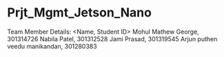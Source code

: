 # Prjt_Mgmt_Jetson_Nano

Team Member Details: <Name, Student ID>
Mohul Mathew George, 301314726
Nabila Patel, 301312528
Jami Prasad, 301319545
Arjun puthen veedu manikandan, 301280383
